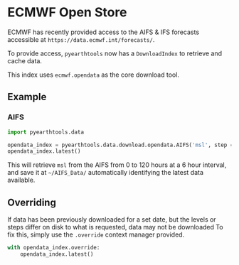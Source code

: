 # ECMWF Open Store

ECMWF has recently provided access to the AIFS & IFS forecasts accessible at `https://data.ecmwf.int/forecasts/`.

To provide access, `pyearthtools` now has a `DownloadIndex` to retrieve and cache data.

This index uses `ecmwf.opendata` as the core download tool.

## Example

### AIFS

```python
import pyearthtools.data

opendata_index = pyearthtools.data.download.opendata.AIFS('msl', step = (0, 120, 6), cache = '~/AIFS_Data/')
opendata_index.latest()
```

This will retrieve `msl` from the AIFS from 0 to 120 hours at a 6 hour interval, and save it at `~/AIFS_Data/` automatically identifying the latest data available.

## Overriding

If data has been previously downloaded for a set date, but the levels or steps differ on disk to what is requested, data may not be downloaded
To fix this, simply use the `.override` context manager provided.

```python
with opendata_index.override:
    opendata_index.latest()
```

